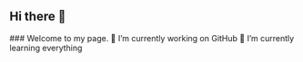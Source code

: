 ## Hi there 👋

<!--
**labdoodle/labdoodle** is a ✨ _special_ ✨ repository because its `README.md` (this file) appears on your GitHub profile.
--!>

### Welcome to my page.

🔭 I’m currently working on GitHub
🌱 I’m currently learning everything
